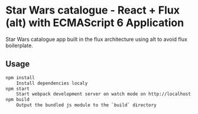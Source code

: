 # Star Wars catalogue - React + Flux (alt) with ECMAScript 6 Application

Star Wars catalogue app built in the flux architecture using alt to avoid flux boilerplate.

## Usage


```zsh
npm install
	Install dependencies localy
npm start
	Start webpack development server on watch mode on http://localhost:8080/ or http://localhost:8080/webpack-dev-server/ for live reload
npm build
	Output the bundled js module to the `build` directory
```
